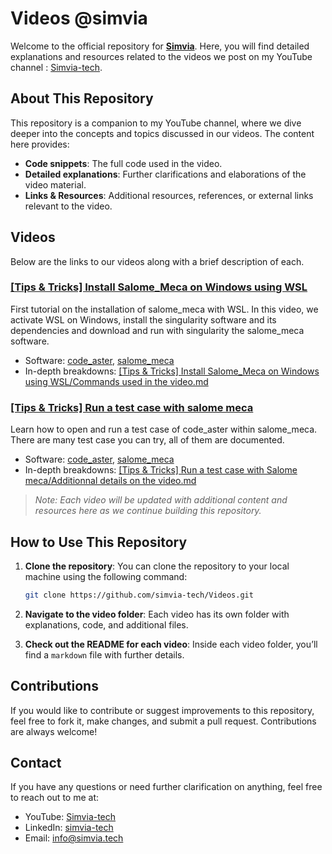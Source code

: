# Videos @simvia

Welcome to the official repository for [**Simvia**](https://www.simvia.tech). Here, you will find detailed explanations and resources related to the videos we post on my YouTube channel : [Simvia-tech](https://www.youtube.com/@Simvia-tech).

## About This Repository

This repository is a companion to my YouTube channel, where we dive deeper into the concepts and topics discussed in our videos. The content here provides:

- **Code snippets**: The full code used in the video.
- **Detailed explanations**: Further clarifications and elaborations of the video material.
- **Links & Resources**: Additional resources, references, or external links relevant to the video.

## Videos

Below are the links to our videos along with a brief description of each.

### [[Tips & Tricks] Install Salome_Meca on Windows using WSL](https://www.youtube.com/watch?v=dgr5NA9gd3A)
First tutorial on the installation of salome_meca with WSL. In this video, we activate WSL on Windows, install the singularity software and its dependencies and download and run with singularity the salome_meca software.

- Software: [code_aster](https://code-aster.org/spip.php?rubrique1), [salome_meca](https://www.salome-platform.org/?page_id=150)
- In-depth breakdowns: [[Tips & Tricks] Install Salome_Meca on Windows using WSL/Commands used in the video.md](https://github.com/simvia-tech/Videos/blob/main/%5BTips%20%26%20Tricks%5D%20Install%20Salome_Meca%20on%20Windows%20using%20WSL/Commands%20used%20in%20the%20video.md)

### [[Tips & Tricks] Run a test case with salome meca](https://www.youtube.com/watch?v=gp3PgDTOGUY)
Learn how to open and run a test case of code_aster within salome_meca. There are many test case you can try, all of them are documented.

- Software: [code_aster](https://code-aster.org/spip.php?rubrique1), [salome_meca](https://www.salome-platform.org/?page_id=150)
- In-depth breakdowns: [[Tips & Tricks] Run a test case with Salome meca/Additionnal details on the video.md](https://github.com/simvia-tech/Videos/blob/main/%5BTips%20%26%20Tricks%5D%20Run%20a%20test%20case%20with%20Salome%20meca/Additionnal%20details%20on%20the%20video.md)

> *Note: Each video will be updated with additional content and resources here as we continue building this repository.*

## How to Use This Repository

1. **Clone the repository**: You can clone the repository to your local machine using the following command:

    ```bash
    git clone https://github.com/simvia-tech/Videos.git
    ```

2. **Navigate to the video folder**: Each video has its own folder with explanations, code, and additional files.

3. **Check out the README for each video**: Inside each video folder, you’ll find a `markdown` file with further details.

## Contributions

If you would like to contribute or suggest improvements to this repository, feel free to fork it, make changes, and submit a pull request. Contributions are always welcome!

## Contact

If you have any questions or need further clarification on anything, feel free to reach out to me at:

- YouTube: [Simvia-tech](https://www.youtube.com/@Simvia-tech)
- LinkedIn: [simvia-tech](https://www.linkedin.com/company/simvia-tech/)
- Email: [info@simvia.tech](mailto:info@simvia.tech)

